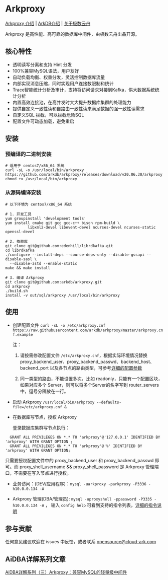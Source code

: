 # Arkproxy

[Arkproxy 介绍](http://www.cloud-ark.com/#/Arkproxy) | [ArkDB介绍](http://www.cloud-ark.com/#/ArkDB) | [关于极数云舟](http://www.cloud-ark.com/#/AboutUs)



Arkproxy 是高性能、高可靠的数据库中间件，由极数云舟出品开源。




## 核心特性

- 透明读写分离和支持 Hint 分发
- 100%兼容MySQL语法，用户友好
- 自动负载均衡、权重分发，灵活控制数据库流量
- 内部实现消息压缩，同时实现用户连接数限制和统计
- Trace智能统计分析及审计，支持将访问请求对接到Kafka，供大数据系统统计分析
- 内置高效连接池，在高并发时大大提升数据库集群的处理能力
- 提供自定义一致性读和自路由一致性读来满足数据的强一致性读需求
- 自定义SQL 拦截，可以拦截危险SQL
- 配置文件可动态加载，避免重启

## 安装

### 预编译的二进制安装

```
# 适用于 centos7/x86_64 系统
curl -sL -o /usr/local/bin/arkproxy https://github.com/arkdb/arkproxy/releases/download/v20.06.30/arkproxy
chmod +x /usr/local/bin/arkproxy
```

### 从源码编译安装

```
# 以下环境为 centos7/x86_64 系统

# 1. 开发工具
yum groupinstall 'development tools'
yum install cmake git gcc gcc-c++ bison rpm-build \
          libxml2-devel libevent-devel ncurses-devel ncurses-static openssl-devel

# 2. 依赖库
git clone git@github.com:edenhill/librdkafka.git
cd librdkafka
./configure --install-deps --source-deps-only --disable-gssapi --disable-sasl \
  --disable-zstd --enable-static
make && make install

# 3. 编译 Arkproxy
git clone git@github.com:arkdb/arkproxy.git
cd arkproxy
./build.sh
install -v out/sql/arkproxy /usr/local/bin/arkproxy
```

## 使用


- 创建配置文件 `curl -sL -o /etc/arkproxy.cnf https://raw.githubusercontent.com/arkdb/arkproxy/master/arkproxy.cnf.example`

  注：

  1) 请按需修改配置文件 `/etc/arkproxy.cnf`，根据实际环境情况替换 proxy_backend_user、proxy_backend_passwd、backend_host、backend_port 以及各节点的路由类型，可参考[详细的配置参数](https://github.com/arkdb/arkproxy/wiki/配置参数说明)

  2) 同一类型的路由，不能设置多次，比如 readonly，只能有一个配置区块，如果对应多个 Server，则可以将多个Server的名字写到 router_servers 中，逗号分隔放在一行。

- 启动 Arkproxy `/usr/local/bin/arkproxy --defaults-file=/etc/arkproxy.cnf &`

- 在数据库写节点，授权 Arkproxy

  登录数据库集群写节点执行：

```
  GRANT ALL PRIVILEGES ON *.* TO 'arkproxy'@'127.0.0.1' IDENTIFIED BY 'arkproxy' WITH GRANT OPTION ;
  GRANT ALL PRIVILEGES ON *.* TO 'arkproxy'@'%' IDENTIFIED BY 'arkproxy' WITH GRANT OPTION;
```

  只需要授权配置文件中的 proxy_backend_user 和 proxy_backend_passwd 即可。而 proxy_shell_username && proxy_shell_password 是 Arkproxy 管理端口，不需要在写入节点进行授权。

- 业务访问：(DEV/应用程序)：`mysql -uarkproxy -parkproxy -P3336 -h10.0.0.134 -A`

- Arkproxy 管理(DBA/管理员): `mysql -uproxyshell -ppassword -P3335 -h10.0.0.134 -A` ， 输入 `config help` 可看到支持的指令列表，[详细的指令说明](https://github.com/arkdb/arkproxy/wiki/管理端命令)



## 参与贡献
任何意见建议欢迎在 issues 中反馈，或者联系 opensource@cloud-ark.com



## AiDBA详解系列文章

[AiDBA详解系列（三）Arkproxy：兼容MySQL的轻量级中间件](https://mp.weixin.qq.com/s/sxhuA6QeSvvCSvxoyVM8PQ)
